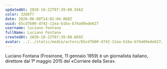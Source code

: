 ```yaml
---
updatedAt: 2020-10-22T07:39:08.556Z
color: 3268f7
date: 2020-06-08T14:01:04.060Z
uuid: 65cd7b00-d742-11ea-b16a-b74a09ede627
username: luciano-fontana
fullName: Luciano Fontana
createdAt: 2020-10-22T07:39:08.669Z
avatar: ../../static/media/actors/65cd7b00-d742-11ea-b16a-b74a09ede627/800px-l_direttore_del_corriere_della_sera_ha_presentato_un_paese_senza_leader_-_aula_foscolo-_19_giugno_2018_-43233242561-.jpg
---
```

Luciano Fontana (Frosinone, 11 gennaio 1959) è un giornalista italiano, direttore dal 1º maggio 2015 del «Corriere della Sera».
